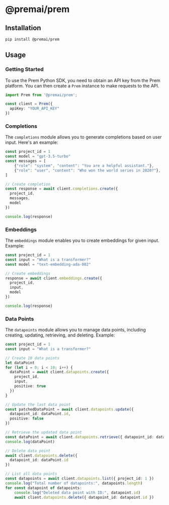 # @premai/prem

## Installation

```bash
pip install @premai/prem
```

## Usage
### Getting Started
To use the Prem Python SDK, you need to obtain an API key from the Prem platform. You can then create a `Prem` instance to make requests to the API.

```typescript
import Prem from '@premai/prem';

const client = Prem({
  apiKey: "YOUR_API_KEY"
})
```

### Completions

The `completions` module allows you to generate completions based on user input. Here's an example:

```typescript
const project_id = 1
const model = "gpt-3.5-turbo"
const messages = [
    {"role": "system", "content": "You are a helpful assistant."},
    {"role": "user", "content": "Who won the world series in 2020?"},
]

// Create completion
const response = await client.completions.create({
  project_id,
  messages,
  model
})

console.log(response)
```

### Embeddings

The `embeddings` module enables you to create embeddings for given input. Example:

```typescript
const project_id = 1
const input = "What is a transformer?"
const model = "text-embedding-ada-002"

// Create embeddings
response = await client.embeddings.create({
  project_id,
  input,
  model
})

console.log(response)
```

### Data Points

The `datapoints` module allows you to manage data points, including creating, updating, retrieving, and deleting. Example:

```typescript
const project_id = 1
const input = "What is a transformer?"

// Create 10 data points
let dataPoint
for (let i = 0; i < 10; i++) {
  dataPoint = await client.datapoints.create({
    project_id,
    input,
    positive: true
  })
}

// Update the last data point
const patchedDataPoint = await client.datapoints.update({
  datapoint_id: dataPoint.id,
  positive: false
})

// Retrieve the updated data point
const dataPoint = await client.datapoints.retrieve({ datapoint_id: dataPoint.id })
console.log(dataPoint)

// Delete data point
await client.datapoints.delete({
  datapoint_id: dataPoint.id
})

// List all data points
const datapoints = await client.datapoints.list({ project_id: 1 })
console.log("Total number of datapoints:", datapoints.length)
for const datapoint of datapoints:
    console.log("Deleted data point with ID:", datapoint.id)
    await client.datapoints.delete({ datapoint_id: datapoint.id })
```
